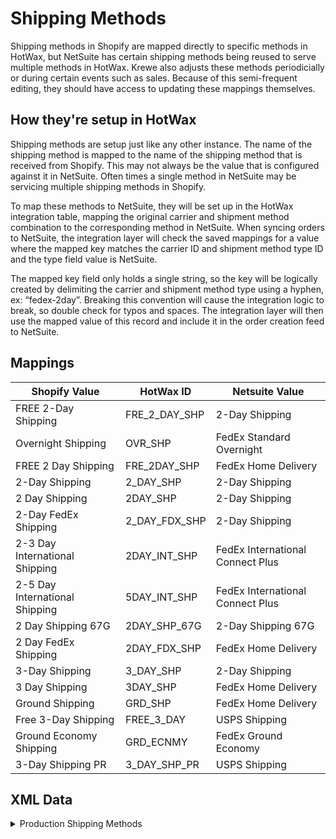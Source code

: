 # Shipping Methods
Shipping methods in Shopify are mapped directly to specific methods in HotWax, but NetSuite has certain shipping methods being reused to serve multiple methods in HotWax.
Krewe also adjusts these methods periodicially or during certain events such as sales. Because of this semi-frequent editing, they should have access to updating these mappings themselves.

## How they're setup in HotWax
Shipping methods are setup just like any other instance. The name of the shipping method is mapped to the name of the shipping method that is received from Shopify. This may not always be the value that is configured against it in NetSuite. Often times a single method in NetSuite may be servicing multiple shipping methods in Shopify.

To map these methods to NetSuite, they will be set up in the HotWax integration table, mapping the original carrier and shipment method combination to the corresponding method in NetSuite.
When syncing orders to NetSuite, the integration layer will check the saved mappings for a value where the mapped key matches the carrier ID and shipment method type ID and the type field value is NetSuite.

The mapped key field only holds a single string, so the key will be logically created by delimiting the carrier and shipment method type using a hyphen, ex: “fedex-2day”. Breaking this convention will cause the integration logic to break, so double check for typos and spaces. The integration layer will then use the mapped value of this record and include it in the order creation feed to NetSuite.

<!-- todo: identify the mappings that are actually used in production -->

## Mappings

| Shopify Value                             | HotWax ID             | Netsuite Value                             |
|-------------------------------------------|-----------------------|--------------------------------------------|
| FREE 2-Day Shipping                       | FRE_2_DAY_SHP         | 2-Day Shipping                             |
| Overnight Shipping                        | OVR_SHP               | FedEx Standard Overnight                   |
| FREE 2 Day Shipping                       | FRE_2DAY_SHP          | FedEx Home Delivery                        |
| 2-Day Shipping                            | 2_DAY_SHP             | 2-Day Shipping                             |
| 2 Day Shipping                            | 2DAY_SHP              | 2-Day Shipping                             |
| 2-Day FedEx Shipping                      | 2_DAY_FDX_SHP         | 2-Day Shipping                             |
| 2-3 Day International Shipping            | 2DAY_INT_SHP          | FedEx International Connect Plus           |
| 2-5 Day International Shipping            | 5DAY_INT_SHP          | FedEx International Connect Plus           |
| 2 Day Shipping 67G                        | 2DAY_SHP_67G          | 2-Day Shipping 67G                         |
| 2 Day FedEx Shipping                      | 2DAY_FDX_SHP          | FedEx Home Delivery                        |
| 3-Day Shipping                            | 3_DAY_SHP             | 2-Day Shipping                             |
| 3 Day Shipping                            | 3DAY_SHP              | FedEx Home Delivery                        |
| Ground Shipping                           | GRD_SHP               | FedEx Home Delivery                        |
| Free 3-Day Shipping                       | FREE_3_DAY            | USPS Shipping                              |
| Ground Economy Shipping                   | GRD_ECNMY             | FedEx Ground Economy                       |
| 3-Day Shipping PR                         | 3_DAY_SHP_PR          | USPS Shipping                              |

## XML Data

<details>
<summary>Production Shipping Methods</summary>

```xml
<ShipmentMethodType description="FREE 2-Day Shipping" shipmentMethodTypeId="FRE_2_DAY_SHP" parentTypeId="SECOND_DAY"/>
<CarrierShipmentMethod partyId="FEDEX" roleTypeId="CARRIER" shipmentMethodTypeId="FRE_2_DAY_SHP" sequenceNumber="63" deliveryDays="2"/>
<ShopifyShopCarrierShipment shopId="SHOP" carrierPartyId="_NA_" shipmentMethodTypeId="FRE_2_DAY_SHP" shopifyShippingMethod="FREE 2-Day Shipping"/>

<ShipmentMethodType description="Overnight Shipping” shipmentMethodTypeId=”OVR_SHP" parentTypeId="NEXT_DAY"/>
<CarrierShipmentMethod partyId="FEDEX" roleTypeId="CARRIER" shipmentMethodTypeId="OVR_SHP" sequenceNumber="68" deliveryDays="1"/>
<ShopifyShopCarrierShipment shopId="SHOP" carrierPartyId="FEDEX" shipmentMethodTypeId="OVR_SHP" shopifyShippingMethod="Overnight Shipping"/>

<ShipmentMethodType description="FREE 2 Day Shipping” shipmentMethodTypeId=”FRE_2DAY_SHP" parentTypeId="NEXT_DAY"/>
<CarrierShipmentMethod partyId="FEDEX" roleTypeId="CARRIER" shipmentMethodTypeId="FRE_2DAY_SHP" sequenceNumber="69" deliveryDays="2"/>
<ShopifyShopCarrierShipment shopId="SHOP" carrierPartyId="FEDEX" shipmentMethodTypeId="FRE_2DAY_SHP" shopifyShippingMethod="FREE 2 Day Shipping"/>

<CarrierShipmentMethod partyId="_NA_" roleTypeId="CARRIER" shipmentMethodTypeId="EXPEDITED" sequenceNumber="74" deliveryDays="1"/>
<ShopifyShopCarrierShipment shopId="SHOP" carrierPartyId="_NA_" shipmentMethodTypeId="EXPEDITED" shopifyShippingMethod="EXPEDITED"/>

<ShipmentMethodType description="2-Day Shipping” shipmentMethodTypeId=”2_DAY_SHP" parentTypeId="SECOND_DAY"/>
<CarrierShipmentMethod partyId="_NA_" roleTypeId="CARRIER" shipmentMethodTypeId="2_DAY_SHP" sequenceNumber="76" deliveryDays="3"/>
<ShopifyShopCarrierShipment shopId="SHOP" carrierPartyId="_NA_" shipmentMethodTypeId="2_DAY_SHP" shopifyShippingMethod="2-Day Shipping"/>

<ShipmentMethodType description="2 Day Shipping” shipmentMethodTypeId=”2DAY_SHP" parentTypeId="SECOND_DAY"/>
<CarrierShipmentMethod partyId="_NA_" roleTypeId="CARRIER" shipmentMethodTypeId="2DAY_SHP" sequenceNumber="77" deliveryDays="1"/>
<ShopifyShopCarrierShipment shopId="SHOP" carrierPartyId="_NA_" shipmentMethodTypeId="2DAY_SHP" shopifyShippingMethod="2 Day Shipping"/>

<ShipmentMethodType description="2-Day FedEx Shipping" shipmentMethodTypeId="2_DAY_FDX_SHP" parentTypeId="SECOND_DAY"/>
<CarrierShipmentMethod partyId="FEDEX" roleTypeId="CARRIER" shipmentMethodTypeId="2_DAY_FDX_SHP" sequenceNumber="78" deliveryDays="2"/>
<ShopifyShopCarrierShipment shopId="SHOP" carrierPartyId="_NA_" shipmentMethodTypeId="2_DAY_FDX_SHP" shopifyShippingMethod="2-Day FedEx Shipping"/>

<ShipmentMethodType description="2-3 Day International Shipping” shipmentMethodTypeId=”2DAY_INT_SHP" parentTypeId="NEXT_DAY"/>
<CarrierShipmentMethod partyId="FEDEX" roleTypeId="CARRIER" shipmentMethodTypeId="2DAY_INT_SHP” sequenceNumber="82" deliveryDays="2"/>
<ShopifyShopCarrierShipment shopId="SHOP" carrierPartyId="FEDEX" shipmentMethodTypeId="2DAY_INT_SHP” shopifyShippingMethod="2-3 Day International Shipping"/>

<ShipmentMethodType description="2-5 Day International Shipping” shipmentMethodTypeId=”5DAY_INT_SHP" parentTypeId="STANDARD"/>
<CarrierShipmentMethod partyId="FEDEX" roleTypeId="CARRIER" shipmentMethodTypeId="5DAY_INT_SHP” sequenceNumber="83" deliveryDays="3"/>
<ShopifyShopCarrierShipment shopId="SHOP" carrierPartyId="FEDEX" shipmentMethodTypeId="5DAY_INT_SHP” shopifyShippingMethod="2-5 Day International Shipping"/>

<ShipmentMethodType description="2 Day Shipping 67G” shipmentMethodTypeId=”2DAY_SHP_67G" parentTypeId="NEXT_DAY"/> 
<CarrierShipmentMethod partyId="_NA_" roleTypeId="CARRIER" shipmentMethodTypeId="2DAY_SHP_67G” sequenceNumber="82" deliveryDays="2" /> 
<ShopifyShopCarrierShipment shopId="SHOP" carrierPartyId="_NA_" shipmentMethodTypeId="2DAY_SHP_67G” shopifyShippingMethod="2 Day Shipping 67G"/>

<ShipmentMethodType description="2 Day FedEx Shipping” shipmentMethodTypeId=”2DAY_FDX_SHP" parentTypeId="NEXT_DAY"/> 
<CarrierShipmentMethod partyId="_NA_" roleTypeId="CARRIER" shipmentMethodTypeId="2DAY_FDX_SHP” sequenceNumber="83" deliveryDays="2" /> 
<ShopifyShopCarrierShipment shopId="SHOP" carrierPartyId="FEDEX" shipmentMethodTypeId="2DAY_FDX_SHP” shopifyShippingMethod="2 Day FedEx Shipping"/>

<ShipmentMethodType description="3-Day Shipping” shipmentMethodTypeId=”3_DAY_SHP" parentTypeId="NEXT_DAY"/> 
<CarrierShipmentMethod partyId="_NA_" roleTypeId="CARRIER" shipmentMethodTypeId="3_DAY_SHP” sequenceNumber="84" deliveryDays="2" /> 
<ShopifyShopCarrierShipment shopId="SHOP" carrierPartyId="USPS" shipmentMethodTypeId="3_DAY_SHP” shopifyShippingMethod="3-Day Shipping"/>

<ShipmentMethodType description="3 Day Shipping" shipmentMethodTypeId="3DAY_SHP" parentTypeId="NEXT_DAY"/> 
<CarrierShipmentMethod partyId="_NA_" roleTypeId="CARRIER" shipmentMethodTypeId="3DAY_SHP" sequenceNumber="85" deliveryDays="2" /> 
<ShopifyShopCarrierShipment shopId="SHOP" carrierPartyId="FEDEX" shipmentMethodTypeId="3DAY_SHP" shopifyShippingMethod="3 Day Shipping"/>

<ShipmentMethodType description="Ground Shipping” shipmentMethodTypeId=”GRD_SHP" parentTypeId="STANDARD"/> 
<CarrierShipmentMethod partyId="_NA_" roleTypeId="CARRIER" shipmentMethodTypeId="GRD_SHP” sequenceNumber="87" deliveryDays="3" /> 
<ShopifyShopCarrierShipment shopId="SHOP" carrierPartyId="FEDEX" shipmentMethodTypeId="GRD_SHP” shopifyShippingMethod=”Ground Shipping"/>

<ShipmentMethodType description="Free 3-Day Shipping” shipmentMethodTypeId=”FREE_3_DAY" parentTypeId="STANDARD"/> 
<CarrierShipmentMethod partyId="_NA_" roleTypeId="CARRIER" shipmentMethodTypeId="FREE_3_DAY” sequenceNumber="87" deliveryDays="3" /> 
<ShopifyShopCarrierShipment shopId="SHOP" carrierPartyId="USPS" shipmentMethodTypeId="FREE_3_DAY” shopifyShippingMethod=”Ground Shipping"/>

<ShipmentMethodType description="Ground Economy Shipping” shipmentMethodTypeId=”GRD_ECNMY" parentTypeId="STANDARD"/> 
<CarrierShipmentMethod partyId="_NA_" roleTypeId="CARRIER" shipmentMethodTypeId="GRD_ECNMY” sequenceNumber="87" deliveryDays="3" /> 
<ShopifyShopCarrierShipment shopId="SHOP" carrierPartyId="FEDEX" shipmentMethodTypeId="GRD_ECNMY” shopifyShippingMethod=”Ground Shipping"/>

<ShipmentMethodType description="3-Day Shipping PR” shipmentMethodTypeId=”3_DAY_SHP_PR" parentTypeId="STANDARD"/> 
<CarrierShipmentMethod partyId="_NA_" roleTypeId="CARRIER" shipmentMethodTypeId="3_DAY_SHP_PR” sequenceNumber="87" deliveryDays="3" /> 
<ShopifyShopCarrierShipment shopId="SHOP" carrierPartyId="USPS" shipmentMethodTypeId="3_DAY_SHP_PR” shopifyShippingMethod=”Ground Shipping"/>

<EnumerationType description="Netsuite Integration Type Mapping" enumTypeId="NETSUITE" hasTable="N"/>
<Enumeration description="Shipping methods mapping between HotWax and Netsuite" enumId="NETSUITE_SHP_MTHD" enumName="Netsuite Shipping Method" enumTypeId="NETSUITE" sequenceId="1"/>

<IntegrationTypeMapping integrationMappingId="1" integrationTypeId="NETSUITE_SHP_MTHD" mappingKey="FRE_2_DAY_SHP" mappingValue="2-Day Shipping" />
<IntegrationTypeMapping integrationMappingId="2" integrationTypeId="NETSUITE_SHP_MTHD" mappingKey="OVR_SHP" mappingValue="FedEx Standard Overnight" />
<IntegrationTypeMapping integrationMappingId="3" integrationTypeId="NETSUITE_SHP_MTHD" mappingKey="FRE_2DAY_SHP" mappingValue="FedEx Home Delivery" />
<IntegrationTypeMapping integrationMappingId="4" integrationTypeId="NETSUITE_SHP_MTHD" mappingKey="2_DAY_SHP" mappingValue="2-Day Shipping" />
<IntegrationTypeMapping integrationMappingId="5" integrationTypeId="NETSUITE_SHP_MTHD" mappingKey="2DAY_SHP" mappingValue="2-Day Shipping" />
<IntegrationTypeMapping integrationMappingId="6" integrationTypeId="NETSUITE_SHP_MTHD" mappingKey="2_DAY_FDX_SHP" mappingValue="2-Day Shipping" />
<IntegrationTypeMapping integrationMappingId="7" integrationTypeId="NETSUITE_SHP_MTHD" mappingKey="2DAY_INT_SHP" mappingValue="FedEx International Connect Plus" />
<IntegrationTypeMapping integrationMappingId="8" integrationTypeId="NETSUITE_SHP_MTHD" mappingKey="5DAY_INT_SHP" mappingValue="FedEx International Connect Plus" />
<IntegrationTypeMapping integrationMappingId="9" integrationTypeId="NETSUITE_SHP_MTHD" mappingKey="2DAY_SHP_67G" mappingValue="2-Day Shipping 67G" />
<IntegrationTypeMapping integrationMappingId="10" integrationTypeId="NETSUITE_SHP_MTHD" mappingKey="2DAY_FDX_SHP" mappingValue="FedEx Home Delivery" />
<IntegrationTypeMapping integrationMappingId="11" integrationTypeId="NETSUITE_SHP_MTHD" mappingKey="3_DAY_SHP" mappingValue="2-Day Shipping" />
<IntegrationTypeMapping integrationMappingId="12" integrationTypeId="NETSUITE_SHP_MTHD" mappingKey="3DAY_SHP" mappingValue="FedEx Home Delivery" />
<IntegrationTypeMapping integrationMappingId="13" integrationTypeId="NETSUITE_SHP_MTHD" mappingKey="GRD_SHP" mappingValue="FedEx Home Delivery" />
<IntegrationTypeMapping integrationMappingId="14" integrationTypeId="NETSUITE_SHP_MTHD" mappingKey="FREE_3_DAY" mappingValue="USPS Shipping" />
<IntegrationTypeMapping integrationMappingId="15" integrationTypeId="NETSUITE_SHP_MTHD" mappingKey="GRD_ECNMY" mappingValue="FedEx Ground Economy" />
<IntegrationTypeMapping integrationMappingId="16" integrationTypeId="NETSUITE_SHP_MTHD" mappingKey="3_DAY_SHP_PR" mappingValue="USPS Shipping" />
```
</details>
